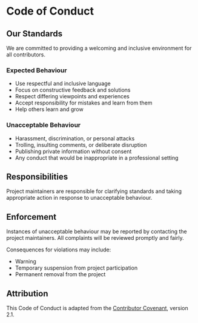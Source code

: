 # Code of Conduct

## Our Standards

We are committed to providing a welcoming and inclusive environment for all contributors.

### Expected Behaviour

- Use respectful and inclusive language
- Focus on constructive feedback and solutions
- Respect differing viewpoints and experiences
- Accept responsibility for mistakes and learn from them
- Help others learn and grow

### Unacceptable Behaviour

- Harassment, discrimination, or personal attacks
- Trolling, insulting comments, or deliberate disruption
- Publishing private information without consent
- Any conduct that would be inappropriate in a professional setting

## Responsibilities

Project maintainers are responsible for clarifying standards and taking appropriate action in response to unacceptable behaviour.

## Enforcement

Instances of unacceptable behaviour may be reported by contacting the project maintainers. All complaints will be reviewed promptly and fairly.

Consequences for violations may include:

- Warning
- Temporary suspension from project participation
- Permanent removal from the project

## Attribution

This Code of Conduct is adapted from the [Contributor Covenant](https://www.contributor-covenant.org/), version 2.1.
